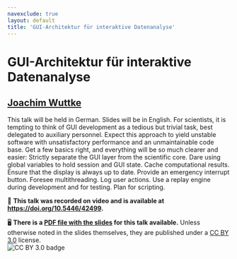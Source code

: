 ```yaml
---
navexclude: true
layout: default
title: 'GUI-Architektur für interaktive Datenanalyse'
---
```


# GUI-Architektur für interaktive Datenanalyse

## [Joachim Wuttke](../../speaker/SRH7TG/)

This talk will be held in German. Slides will be in English.  For scientists, it is tempting to think of GUI development as a tedious but trivial task, best delegated to auxiliary personnel. Expect this approach to yield unstable software with unsatisfactory performance and an unmaintainable code base. Get a few basics right, and everything will be so much clearer and easier: Strictly separate the GUI layer from the scientific core. Dare using global variables to hold session and GUI state. Cache computational results. Ensure that the display is always up to date. Provide an emergency interrupt button. Foresee multithreading. Log user actions. Use a replay engine during development and for testing. Plan for scripting.

🎥 **This talk was recorded on video and is available at <https://doi.org/10.5446/42499>.**

🖥 **There is a [PDF file with the slides](slides.pdf) for this talk available.** Unless otherwise noted in the slides themselves, they are published under a [CC BY 3.0](https://creativecommons.org/licenses/by/3.0/legalcode) license.  
![CC BY 3.0 badge](https://licensebuttons.net/l/by/3.0/80x15.png)